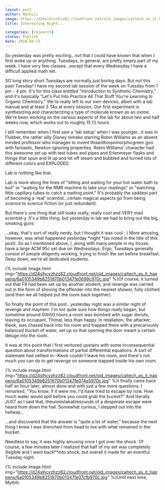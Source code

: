 ```yaml
---
layout: post
author: Mythili
image: https://d24slhcvzhzz82.cloudfront.net/old_images/caltech_as_it_happens/6a0105349b8251970b0133ecb08dcf970b.jpg
title: Interesting Night...

categories: [research]
status: Publish
date: 2010-04-15
---
```



So yesterday was pretty exciting...not that I could have known that when I first woke up or anything. Tuesdays, in general, are pretty empty part of my week. I have very few classes...except that every Wednesday I have a difficult applied math set.

SO long story short Tuesdays are normally just boring days. But not this past Tuesday!
I have my second lab session of the week on Tuesday from 1 pm - 4 pm. It's for this class entitled "Introduction to Synthetic Chemistry," and it's basically "Let's Put Into Practice All That Stuff You're Learning In Organic Chemistry." We're really left to our own devices, albeit with a lab manual and at least 3 TAs at every session. Our first experiment is synthesizing and characterizing a type of molecule known as an oxime. We're been working on the various aspects of the lab for about two and half weeks now, which works out to roughly 15 (!) hours.

I still remember when I first saw a 'lab setup' when I was younger...it was in Flubber, the rather silly Disney remake starring Robin Williams as an absent minded professor who manages to invent thisanthropomorphicgreen goo with fantastic, Newton-ignoring properties. Robin Williams' character had this awesome set up with test tubes and pipes and Erlenmeyer flasks and things that spun and lit up and let off steam and bubbled and turned lots of different colors and EXPLODED.

Lab is nothing like that.

Lab is more along the lines of "sitting and waiting for your hot water bath to boil" or "waiting for the NMR machine to take your readings" or "watching little capillary tubes to catch a melting point." It's probably the saddest part of becoming a 'real' scientist...certain magical aspects go from being science to science fiction (or just redundant).

But there's one thing that still looks really, really cool and VERY mad scientist-y. It's a little thing, but yesterday in lab we had to bring out the big, smoking guns:

...okay, that's sort of really nerdy, but I thought it was cool : )
More amusing, however, was what happened yesterday *night *(as noted in the title of this post). So as I mentioned above, I, along with many people in my house, have a large ACM 95c set due on Wednesdays. Ergo, Tuesdays generally consist of people diligently working, trying to finish the set before breakfast. Deep down, we're all dedicated students.


{% include image.html img="https://d24slhcvzhzz82.cloudfront.net/old_images/caltech_as_it_happens/6a0105349b8251970b01347fe0699c970c.jpg" %}Of course, it turned out that F8 had been set up by another student, and revenge was carried out in the form of shoving the offender into the nearest shower, fully clothed (and then we all helped put the room back together).

So finally the point of this post...yesterday night was a similar night of revenge and mayhem. I'm not quite sure how things really began, but sometime around 00h00 hours a room was bombed with sugar donuts, leaving its occupant, Thimal, less than happy. In retaliation, the attacker, Kwok, was chased back into his room and trapped there with a precariously balanced bucket of water, set up so that opening the door meant a certain deluge into the room.

It was at this point that I first ventured upstairs with some inconsequential question about transformations of partial differential equations. A sort of stalemate had settled in--Kwok couldn't leave his room, and there's not much you can do to get revenge on someone trapped inside his own room.


{% include image.html img="https://d24slhcvzhzz82.cloudfront.net/old_images/caltech_as_it_happens/6a0105349b8251970b01347fe074e5970c.jpg" %}I finally came back half an hour later, almost done and with just a few more questions. I remarked,
"You know, if it were me, I'd have tried to escape by now. How much water would spill before you could grab the bucket?"
And literally JUST as I said that, theunmistakablesounds of a desperate escape were heard from down the hall. Somewhat curious, I stepped out into the hallway...

...and discovered that the answer is "quite a lot of water," because the next thing I knew I was drenched from head to toe with what remained in the bucket.

Needless to say, it was highly amusing once I got over the shock. Of course, a few minutes later I realized that half of my set was completely illegible and I went back**into shock, but overall it made for an eventful Tuesday night.


{% include image.html img="https://d24slhcvzhzz82.cloudfront.net/old_images/caltech_as_it_happens/6a0105349b8251970b01347fe07cfb970c.jpg" %}Until next time,
Mythili.

